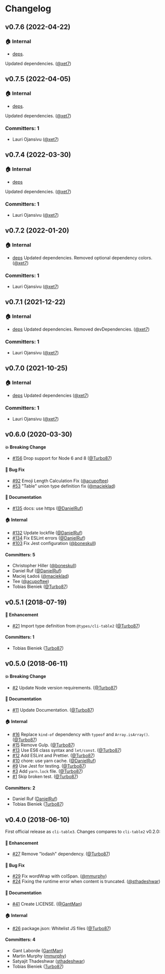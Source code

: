 # Changelog

## v0.7.6 (2022-04-22)

### :house: Internal
* [deps](https://github.com/wekan/cli-table3/commit/4049ba4e289a13c678b62e8b15967066fd33a90b).

Updated dependencies. ([@xet7](https://github.com/xet7))

## v0.7.5 (2022-04-05)

### :house: Internal
* [deps](https://github.com/wekan/cli-table3/commit/e4a2aae691bf23d33fb1a4a2f4e5a3a8e324ee66).

Updated dependencies. ([@xet7](https://github.com/xet7))

### Committers: 1
- Lauri Ojansivu ([@xet7](https://github.com/xet7))

## v0.7.4 (2022-03-30)

### :house: Internal
* [deps](https://github.com/wekan/cli-table3/commit/7aa681e91677b6ddc68c18b6b014262e8cead21c)

Updated dependencies. ([@xet7](https://github.com/xet7))

### Committers: 1
- Lauri Ojansivu ([@xet7](https://github.com/xet7))

## v0.7.2 (2022-01-20)

### :house: Internal
* [deps](https://github.com/wekan/cli-table3/commit/9717e831fc10ff62bc8c1ffb37ab96b00ce04f4e) Updated dependencies. Removed optional dependency colors. ([@xet7](https://github.com/xet7))

### Committers: 1
- Lauri Ojansivu ([@xet7](https://github.com/xet7))

## v0.7.1 (2021-12-22)

### :house: Internal
* [deps](https://github.com/wekan/cli-table3/commit/19cda1cb8b05bf8e9be954ee234d19580f93838c) Updated dependencies. Removed devDependencies. ([@xet7](https://github.com/xet7))

### Committers: 1
- Lauri Ojansivu ([@xet7](https://github.com/xet7))

## v0.7.0 (2021-10-25)

### :house: Internal
* [deps](https://github.com/wekan/cli-table3/commit/626e6c382a22a1ceecaa3cf1fdeaa0a69b953098) Updated dependencies ([@xet7](https://github.com/xet7))

### Committers: 1
- Lauri Ojansivu ([@xet7](https://github.com/xet7))


## v0.6.0 (2020-03-30)

#### :boom: Breaking Change
* [#156](https://github.com/cli-table/cli-table3/pull/156) Drop support for Node 6 and 8 ([@Turbo87](https://github.com/Turbo87))

#### :bug: Bug Fix
* [#92](https://github.com/cli-table/cli-table3/pull/92) Emoji Length Calculation Fix ([@acupoftee](https://github.com/acupoftee))
* [#53](https://github.com/cli-table/cli-table3/pull/53) "Table" union type definition fix ([@macieklad](https://github.com/macieklad))

#### :memo: Documentation
* [#135](https://github.com/cli-table/cli-table3/pull/135) docs: use https ([@DanielRuf](https://github.com/DanielRuf))

#### :house: Internal
* [#132](https://github.com/cli-table/cli-table3/pull/132) Update lockfile ([@DanielRuf](https://github.com/DanielRuf))
* [#134](https://github.com/cli-table/cli-table3/pull/134) Fix ESLint errors ([@DanielRuf](https://github.com/DanielRuf))
* [#103](https://github.com/cli-table/cli-table3/pull/103) Fix Jest configuration ([@boneskull](https://github.com/boneskull))

#### Committers: 5
- Christopher Hiller ([@boneskull](https://github.com/boneskull))
- Daniel Ruf ([@DanielRuf](https://github.com/DanielRuf))
- Maciej Ładoś ([@macieklad](https://github.com/macieklad))
- Tee ([@acupoftee](https://github.com/acupoftee))
- Tobias Bieniek ([@Turbo87](https://github.com/Turbo87))


## v0.5.1 (2018-07-19)

#### :rocket: Enhancement
* [#21](https://github.com/cli-table/cli-table3/pull/21) Import type definition from `@types/cli-table2` ([@Turbo87](https://github.com/Turbo87))

#### Committers: 1
- Tobias Bieniek ([Turbo87](https://github.com/Turbo87))


## v0.5.0 (2018-06-11)

#### :boom: Breaking Change
* [#2](https://github.com/cli-table/cli-table3/pull/2) Update Node version requirements. ([@Turbo87](https://github.com/Turbo87))

#### :memo: Documentation
* [#11](https://github.com/cli-table/cli-table3/pull/11) Update Documentation. ([@Turbo87](https://github.com/Turbo87))

#### :house: Internal
* [#16](https://github.com/cli-table/cli-table3/pull/16) Replace `kind-of` dependency with `typeof` and `Array.isArray()`. ([@Turbo87](https://github.com/Turbo87))
* [#15](https://github.com/cli-table/cli-table3/pull/15) Remove Gulp. ([@Turbo87](https://github.com/Turbo87))
* [#13](https://github.com/cli-table/cli-table3/pull/13) Use ES6 class syntax and `let/const`. ([@Turbo87](https://github.com/Turbo87))
* [#12](https://github.com/cli-table/cli-table3/pull/12) Add ESLint and Prettier. ([@Turbo87](https://github.com/Turbo87))
* [#10](https://github.com/cli-table/cli-table3/pull/10) chore: use yarn cache. ([@DanielRuf](https://github.com/DanielRuf))
* [#9](https://github.com/cli-table/cli-table3/pull/9) Use Jest for testing. ([@Turbo87](https://github.com/Turbo87))
* [#3](https://github.com/cli-table/cli-table3/pull/3) Add `yarn.lock` file. ([@Turbo87](https://github.com/Turbo87))
* [#1](https://github.com/cli-table/cli-table3/pull/1) Skip broken test. ([@Turbo87](https://github.com/Turbo87))

#### Committers: 2
- Daniel Ruf ([DanielRuf](https://github.com/DanielRuf))
- Tobias Bieniek ([Turbo87](https://github.com/Turbo87))


## v0.4.0 (2018-06-10)

First official release as `cli-table3`. Changes compares to `cli-table2` v0.2.0:

#### :rocket: Enhancement
* [#27](https://github.com/jamestalmage/cli-table2/pull/27) Remove "lodash" dependency. ([@Turbo87](https://github.com/Turbo87))

#### :bug: Bug Fix
* [#29](https://github.com/jamestalmage/cli-table2/pull/29) Fix wordWrap with colSpan. ([@mmurphy](https://github.com/mmurphy))
* [#24](https://github.com/jamestalmage/cli-table2/pull/24) Fixing the runtime error when content is truncated. ([@sthadeshwar](https://github.com/sthadeshwar))

#### :memo: Documentation
* [#41](https://github.com/jamestalmage/cli-table2/pull/41) Create LICENSE. ([@GantMan](https://github.com/GantMan))

#### :house: Internal
* [#26](https://github.com/jamestalmage/cli-table2/pull/26) package.json: Whitelist JS files ([@Turbo87](https://github.com/Turbo87))

#### Committers: 4
- Gant Laborde ([GantMan](https://github.com/GantMan))
- Martin Murphy ([mmurphy](https://github.com/mmurphy))
- Satyajit Thadeshwar ([sthadeshwar](https://github.com/sthadeshwar))
- Tobias Bieniek ([Turbo87](https://github.com/Turbo87))
